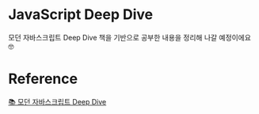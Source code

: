 # JavaScript Deep Dive
모던 자바스크립트 Deep Dive 책을 기반으로 공부한 내용을 정리해 나갈 예정이에요 🤓

# Reference
[📚 모던 자바스크립트 Deep Dive](http://www.yes24.com/Product/Goods/92742567)
